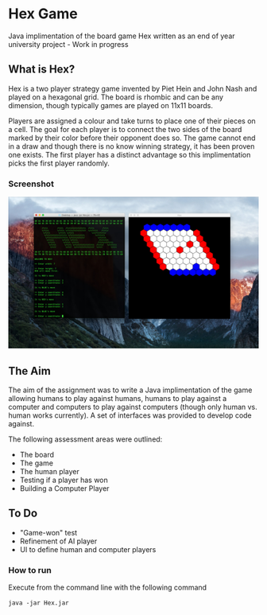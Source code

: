 # Hex Game

Java implimentation of the board game Hex written as an end of year university project - Work in progress

## What is Hex?

Hex is a two player strategy game invented by Piet Hein and John Nash and played on a hexagonal grid. The board is rhombic and can be any dimension, though typically games are played on 11x11 boards.

Players are assigned a colour and take turns to place one of their pieces on a cell. The goal for each player is to connect the two sides of the board marked by their color before their opponent does so. The game cannot end in a draw and though there is no know winning strategy, it has been proven one exists. The first player has a distinct advantage so this implimentation picks the first player randomly.

### Screenshot
![alt text](screenshot.jpg "Screenshot of game in play")

## The Aim

The aim of the assignment was to write a Java implimentation of the game allowing humans to play against humans, humans to play against a computer and computers to play against computers (though only human vs. human works currently). A set of interfaces was provided to develop code against.

The following assessment areas were outlined:
* The board
* The game
* The human player
* Testing if a player has won
* Building a Computer Player

## To Do

* "Game-won" test
* Refinement of AI player
* UI to define human and computer players


### How to run

Execute from the command line with the following command
```
java -jar Hex.jar
```
